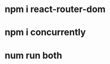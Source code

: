 # npm i react-router-dom

# npm i concurrently

# num run both



<!--
 react router dom 
 -->


 <!--
 NOTE :-

 achor tag replace from 'Link' keyword
 href tag replace from 'to' keyword
 for tag replace from 'htmlFor' keyword
 
  -->



<!-- 
Fetch request f

 -->



<!-- 
 Express core

 -->


  <!-- 
  reactrouter.com/web/api/Hooks
  
   -->



<!-- 

link taken from Font Awesome
source link :- 'https://fontawesome.com/kits/f42d51f203/setup'


<script src="https://kit.fontawesome.com/f42d51f203.js" crossorigin="anonymous"></script>  // insert it in publi/index.html in react project
 -->
